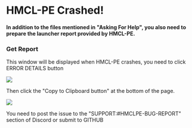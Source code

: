 # HMCL-PE Crashed!

#### In addition to the files mentioned in "Asking For Help", you also need to prepare the launcher report provided by HMCL-PE.

### Get Report

This window will be displayed when HMCL-PE crashes, you need to click ERROR DETAILS button

![](../.gitbook/assets/Screenshot\_2022-08-16-10-13-14-02\_d17cc25ab2657fb.jpg)

Then click the "Copy to Clipboard button" at the bottom of the page.

![](../.gitbook/assets/Screenshot\_2022-08-16-10-13-27-24\_d17cc25ab2657fb.jpg)

You need to post the issue to the "SUPPORT:#HMCLPE-BUG-REPORT" section of Discord or submit to GITHUB

